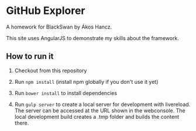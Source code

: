 # GitHub Explorer
A homework for BlackSwan by Ákos Hancz.

This site uses AngularJS to demonstrate my skills about the framework.

## How to run it

1. Checkout from this repository

1. Run `npm install` (install npm globally if you don't use it yet)

1. Run `bower install` to install dependencies

1. Run `gulp server` to create a local server for development with livereload.
The server can be accessed at the URL shown in the webconsole.
The local development build creates a .tmp folder and builds the content there.
